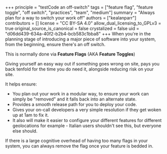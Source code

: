 +++
principle = "testCode an off-switch"
tags = ["feature flag", "feature toggle", "off switch", "practices", "team", "medium"]
summary = "Always plan for a way to switch your work off"
authors = ["kealanparr"]
contributors = []
license = "CC BY-SA 4.0"
allow_dual_licensing_to_GPLv3 = true
original_source_is_canonical = false
crystalized = false
uid = "d06dd439-634a-40f2-b2b4-bcb583c1bba8"
+++
When you're in the planning stage of introducing a major piece of software into your system, from the beginning, ensure there's an off switch.

This is normally done via **Feature Flags** (AKA **Feature Toggles**)

Giving yourself an easy way out if something goes wrong on site, pays you back tenfold for the time you do need it, alongside reducing risk on your site.

It helps ensure:

* You plan out your work in a modular way, to ensure your work can simply be "removed" and it falls back into an alternate state.
* Provides a smooth release path for you to deploy your code.
* Gives your on-call developers a very simple resolution if they get woken up at 1am to fix it.
* It also will make it easier to configure your different features for different geolocations for example - Italian users shouldn't see this, but everyone else should.

If there is a large cognitive overhead of having too many flags in your system, you can always remove the flag once your feature is bedded in.
